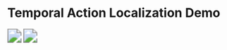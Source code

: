 # Temporal Action Localization Demo

<img src="Thumos14Demo\PoleVault-Demo.gif" style="zoom:200%;" /> 
<img src="Thumos14Demo\GolfSwing-Demo.gif" style="zoom:200%;" /> 

